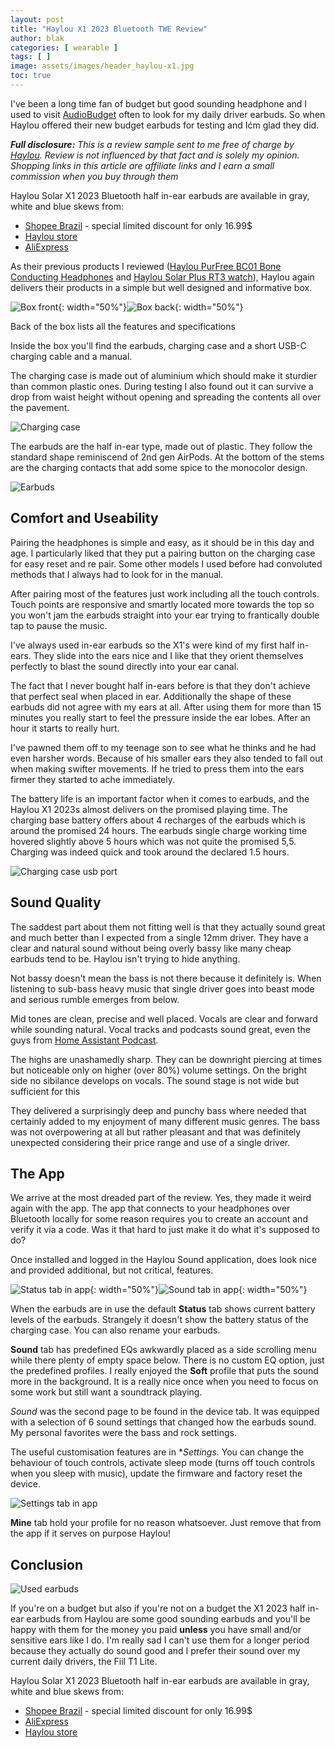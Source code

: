 ```yaml
---
layout: post
title: "Haylou X1 2023 Bluetooth TWE Review"
author: blak
categories: [ wearable ]
tags: [ ]
image: assets/images/header_haylou-x1.jpg
toc: true
---
```


I've been a long time fan of budget but good sounding headphone and I used to visit [AudioBudget](https://audiobudget.com/) often to look for my daily driver earbuds. So when Haylou offered their new budget earbuds for testing and Ićm glad they did.

_**Full disclosure:** This is a review sample sent to me free of charge by [Haylou](https://haylou.com/?ref=blakadder). Review is not influenced by that fact and is solely my opinion. Shopping links in this article are affiliate links and I earn a small commission when you buy through them_

Haylou Solar X1 2023 Bluetooth half in-ear earbuds are available in gray, white and blue skews from:

- [Shopee Brazil](https://bit.ly/3ErJ8fe) - special limited discount for only 16.99$
- [Haylou store](https://haylou.com/products/haylou-x1-2023?ref=blakadder)
- [AliExpress](https://www.aliexpress.com/item/1005005933760205.html?aff_fcid=569bc0df767641d89602ff8865c903d5-1694276946488-00330-_Dc7AdRh)

As their previous products I reviewed ([Haylou PurFree BC01 Bone Conducting Headphones](/haylou-purfree-bc01-bone-conducting-headphones) and [Haylou Solar Plus RT3 watch](/haylou-solar-plus)), Haylou again delivers their products in a simple but well designed and informative box.

![Box front](/assets/images/haylou-x1/box.jpg){: width="50%"}![Box back](/assets/images/haylou-x1/box_back.jpg){: width="50%"}

Back of the box lists all the features and specifications

Inside the box you'll find the earbuds, charging case and a short USB-C charging cable and a manual.

The charging case is made out of aluminium which should make it sturdier than common plastic ones. During testing I also found out it can survive a drop from waist height without opening and spreading the contents all over the pavement. 

![Charging case](/assets/images/haylou-x1/charging_case.jpg)

The earbuds are the half in-ear type, made out of plastic. They follow the standard shape reminiscend of 2nd gen AirPods. At the bottom of the stems are the charging contacts that add some spice to the monocolor design.

![Earbuds](/assets/images/haylou-x1/earbuds.jpg)

## Comfort and Useability

Pairing the headphones is simple and easy, as it should be in this day and age. I particularly liked that they put a pairing button on the charging case for easy reset and re pair. Some other models I used before had convoluted methods that I always had to look for in the manual.

After pairing most of the features just work including all the touch controls. Touch points are responsive and smartly located more towards the top so you won't jam the earbuds straight into your ear trying to frantically double tap to pause the music.

I've always used in-ear earbuds so the X1's were kind of my first half in-ears. They slide into the ears nice and I like that they orient themselves perfectly to blast the sound directly into your ear canal.

The fact that I never bought half in-ears before is that they don't achieve that perfect seal when placed in ear. Additionally the shape of these earbuds did not agree with my ears at all. After using them for more than 15 minutes you really start to feel the pressure inside the ear lobes. After an hour it starts to really hurt. 

I've pawned them off to my teenage son to see what he thinks and he had even harsher words. Because of his smaller ears they also tended to fall out when making swifter movements. If he tried to press them into the ears firmer they started to ache immediately.

The battery life is an important factor when it comes to earbuds, and the Haylou X1 2023s almost delivers on the promised playing time. The charging base battery offers about 4 recharges of the earbuds which is around the promised 24 hours. The earbuds single charge working time hovered slightly above 5 hours which was not quite the promised 5,5. Charging was indeed quick and took around the declared 1.5 hours.

![Charging case usb port](/assets/images/haylou-x1/charging_case_usbc.jpg)

## Sound Quality

The saddest part about them not fitting well is that they actually sound great and much better than I expected from a single 12mm driver. They have a clear and natural sound without being overly bassy like many cheap earbuds tend to be. Haylou isn't trying to hide anything.

Not bassy doesn't mean the bass is not there because it definitely is. When listening to sub-bass heavy music that single driver goes into beast mode and serious rumble emerges from below. 

Mid tones are clean, precise and well placed. Vocals are clear and forward while sounding natural. Vocal tracks and podcasts sound great, even the guys from [Home Assistant Podcast](https://hasspodcast.io/).

The highs are unashamedly sharp. They can be downright piercing at times but noticeable only on higher (over 80%) volume settings. On the bright side no sibilance develops on vocals. The sound stage is not wide but sufficient for this

They delivered a surprisingly deep and punchy bass where needed that certainly added to my enjoyment of many different music genres. The bass was not overpowering at all but rather pleasant and that was definitely unexpected considering their price range and use of a single driver.

## The App

We arrive at the most dreaded part of the review. Yes, they made it weird again with the app. The app that connects to your headphones over Bluetooth locally for some reason requires you to create an account and verify it via a code. Was it that hard to just make it do what it's supposed to do?

Once installed and logged in the Haylou Sound application, does look nice and provided additional, but not critical, features.

![Status tab in app](/assets/images/haylou-x1/status.jpg){: width="50%"}![Sound tab in app](/assets/images/haylou-x1/sound.jpg){: width="50%"}

When the earbuds are in use the default **Status** tab shows current battery levels of the earbuds. Strangely it doesn't show the battery status of the charging case. You can also rename your earbuds.

**Sound** tab has predefined EQs awkwardly placed as a side scrolling menu while there plenty of empty space below. There is no custom EQ option, just the predefined profiles. I really enjoyed the **Soft** profile that puts the sound more in the background. It is a really nice once when you need to focus on some work but still want a soundtrack playing. 

*Sound* was the second page to be found in the device tab. It was equipped with a selection of 6 sound settings that changed how the earbuds sound.
My personal favorites were the bass and rock settings.

The useful customisation features are in **Settings*. You can change the behaviour of touch controls, activate sleep mode (turns off touch controls when you sleep with music), update the firmware and factory reset the device. 

![Settings tab in app](/assets/images/haylou-x1/settings.jpg)

**Mine** tab hold your profile for no reason whatsoever. Just remove that from the app if it serves on purpose Haylou!

## Conclusion

![Used earbuds](/assets/images/haylou-x1/used_earbud.jpg)


If you're on a budget but also if you're not on a budget the X1 2023 half in-ear earbuds from Haylou are some good sounding earbuds and you'll be happy with them for the money you paid **unless** you have small and/or sensitive ears like I do. I'm really sad I can't use them for a longer period because they actually do sound good and I prefer their sound over my current daily drivers, the Fiil T1 Lite.

Haylou Solar X1 2023 Bluetooth half in-ear earbuds are available in gray, white and blue skews from:

- [Shopee Brazil](https://bit.ly/3ErJ8fe) - special limited discount for only 16.99$
- [AliExpress](https://www.aliexpress.com/item/1005005933760205.html?aff_fcid=569bc0df767641d89602ff8865c903d5-1694276946488-00330-_Dc7AdRh)
- [Haylou store](https://haylou.com/products/haylou-x1-2023?ref=blakadder)
